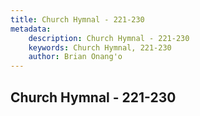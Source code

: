 ```yaml
---
title: Church Hymnal - 221-230
metadata:
    description: Church Hymnal - 221-230
    keywords: Church Hymnal, 221-230
    author: Brian Onang'o
---
```



## Church Hymnal - 221-230
  